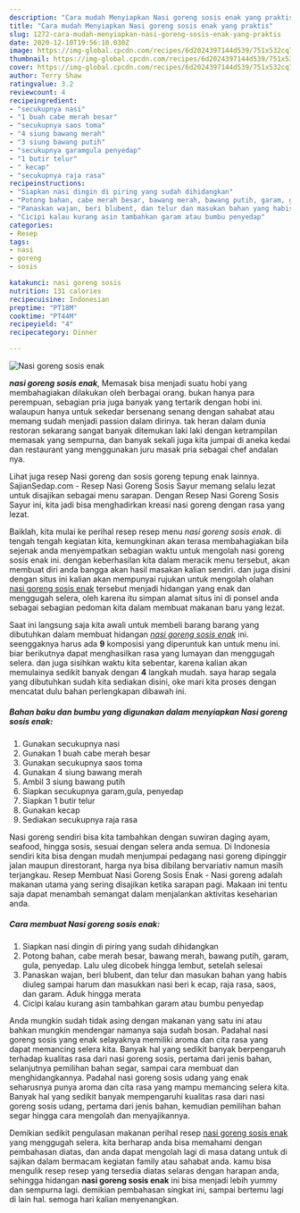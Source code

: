 ```yaml
---
description: "Cara mudah Menyiapkan Nasi goreng sosis enak yang praktis"
title: "Cara mudah Menyiapkan Nasi goreng sosis enak yang praktis"
slug: 1272-cara-mudah-menyiapkan-nasi-goreng-sosis-enak-yang-praktis
date: 2020-12-10T19:56:10.030Z
image: https://img-global.cpcdn.com/recipes/6d2024397144d539/751x532cq70/nasi-goreng-sosis-enak-foto-resep-utama.jpg
thumbnail: https://img-global.cpcdn.com/recipes/6d2024397144d539/751x532cq70/nasi-goreng-sosis-enak-foto-resep-utama.jpg
cover: https://img-global.cpcdn.com/recipes/6d2024397144d539/751x532cq70/nasi-goreng-sosis-enak-foto-resep-utama.jpg
author: Terry Shaw
ratingvalue: 3.2
reviewcount: 4
recipeingredient:
- "secukupnya nasi"
- "1 buah cabe merah besar"
- "secukupnya saos toma"
- "4 siung bawang merah"
- "3 siung bawang putih"
- "secukupnya garamgula penyedap"
- "1 butir telur"
- " kecap"
- "secukupnya raja rasa"
recipeinstructions:
- "Siapkan nasi dingin di piring yang sudah dihidangkan"
- "Potong bahan, cabe merah besar, bawang merah, bawang putih, garam, gula, penyedap. Lalu uleg dicobek hingga lembut, setelah selesai"
- "Panaskan wajan, beri blubent, dan telur dan masukan bahan yang habis diuleg sampai harum dan masukkan nasi beri k ecap, raja rasa, saos, dan garam. Aduk hingga merata"
- "Cicipi kalau kurang asin tambahkan garam atau bumbu penyedap"
categories:
- Resep
tags:
- nasi
- goreng
- sosis

katakunci: nasi goreng sosis 
nutrition: 131 calories
recipecuisine: Indonesian
preptime: "PT18M"
cooktime: "PT44M"
recipeyield: "4"
recipecategory: Dinner

---
```



![Nasi goreng sosis enak](https://img-global.cpcdn.com/recipes/6d2024397144d539/751x532cq70/nasi-goreng-sosis-enak-foto-resep-utama.jpg)

<b><i>nasi goreng sosis enak</i></b>, Memasak bisa menjadi suatu hobi yang membahagiakan dilakukan oleh berbagai orang. bukan hanya para perempuan, sebagian pria juga banyak yang tertarik dengan hobi ini. walaupun hanya untuk sekedar bersenang senang dengan sahabat atau memang sudah menjadi passion dalam dirinya. tak heran dalam dunia restoran sekarang sangat banyak ditemukan laki laki dengan ketrampilan memasak yang sempurna, dan banyak sekali juga kita jumpai di aneka kedai dan restaurant yang menggunakan juru masak pria sebagai chef andalan nya.

Lihat juga resep Nasi goreng dan sosis goreng tepung enak lainnya. SajianSedap.com - Resep Nasi Goreng Sosis Sayur memang selalu lezat untuk disajikan sebagai menu sarapan. Dengan Resep Nasi Goreng Sosis Sayur ini, kita jadi bisa menghadirkan kreasi nasi goreng dengan rasa yang lezat.

Baiklah, kita mulai ke perihal resep resep menu <i>nasi goreng sosis enak</i>. di tengah tengah kegiatan kita, kemungkinan akan terasa membahagiakan bila sejenak anda menyempatkan sebagian waktu untuk mengolah nasi goreng sosis enak ini. dengan keberhasilan kita dalam meracik menu tersebut, akan membuat diri anda bangga akan hasil masakan kalian sendiri. dan juga disini dengan situs ini kalian akan mempunyai rujukan untuk mengolah olahan <u>nasi goreng sosis enak</u> tersebut menjadi hidangan yang enak dan menggugah selera, oleh karena itu simpan alamat situs ini di ponsel anda sebagai sebagian pedoman kita dalam membuat makanan baru yang lezat.


Saat ini langsung saja kita awali untuk membeli barang barang yang dibutuhkan dalam membuat hidangan <u><i>nasi goreng sosis enak</i></u> ini. seenggaknya harus ada <b>9</b> komposisi yang diperuntuk kan untuk menu ini. biar berikutnya dapat menghasilkan rasa yang lumayan dan menggugah selera. dan juga sisihkan waktu kita sebentar, karena kalian akan memulainya sedikit banyak dengan <b>4</b> langkah mudah. saya harap segala yang dibutuhkan sudah kita sediakan disini, oke mari kita proses dengan mencatat dulu bahan perlengkapan dibawah ini.

<!--inarticleads1-->

##### Bahan baku dan bumbu yang digunakan dalam menyiapkan Nasi goreng sosis enak:

1. Gunakan secukupnya nasi
1. Gunakan 1 buah cabe merah besar
1. Gunakan secukupnya saos toma
1. Gunakan 4 siung bawang merah
1. Ambil 3 siung bawang putih
1. Siapkan secukupnya garam,gula, penyedap
1. Siapkan 1 butir telur
1. Gunakan  kecap
1. Sediakan secukupnya raja rasa


Nasi goreng sendiri bisa kita tambahkan dengan suwiran daging ayam, seafood, hingga sosis, sesuai dengan selera anda semua. Di Indonesia sendiri kita bisa dengan mudah menjumpai pedagang nasi goreng dipinggir jalan maupun direstorant, harga nya bisa dibilang bervariativ namun masih terjangkau. Resep Membuat Nasi Goreng Sosis Enak - Nasi goreng adalah makanan utama yang sering disajikan ketika sarapan pagi. Makaan ini tentu saja dapat menambah semangat dalam menjalankan aktivitas keseharian anda. 

<!--inarticleads2-->

##### Cara membuat Nasi goreng sosis enak:

1. Siapkan nasi dingin di piring yang sudah dihidangkan
1. Potong bahan, cabe merah besar, bawang merah, bawang putih, garam, gula, penyedap. Lalu uleg dicobek hingga lembut, setelah selesai
1. Panaskan wajan, beri blubent, dan telur dan masukan bahan yang habis diuleg sampai harum dan masukkan nasi beri k ecap, raja rasa, saos, dan garam. Aduk hingga merata
1. Cicipi kalau kurang asin tambahkan garam atau bumbu penyedap


Anda mungkin sudah tidak asing dengan makanan yang satu ini atau bahkan mungkin mendengar namanya saja sudah bosan. Padahal nasi goreng sosis yang enak selayaknya memiliki aroma dan cita rasa yang dapat memancing selera kita. Banyak hal yang sedikit banyak berpengaruh terhadap kualitas rasa dari nasi goreng sosis, pertama dari jenis bahan, selanjutnya pemilihan bahan segar, sampai cara membuat dan menghidangkannya. Padahal nasi goreng sosis udang yang enak seharusnya punya aroma dan cita rasa yang mampu memancing selera kita. Banyak hal yang sedikit banyak mempengaruhi kualitas rasa dari nasi goreng sosis udang, pertama dari jenis bahan, kemudian pemilihan bahan segar hingga cara mengolah dan menyajikannya. 

Demikian sedikit pengulasan makanan perihal resep <u>nasi goreng sosis enak</u> yang menggugah selera. kita berharap anda bisa memahami dengan pembahasan diatas, dan anda dapat mengolah lagi di masa datang untuk di sajikan dalam bermacam kegiatan family atau sahabat anda. kamu bisa mengulik resep resep yang tersedia diatas selaras dengan harapan anda, sehingga hidangan <b>nasi goreng sosis enak</b> ini bisa menjadi lebih yummy dan sempurna lagi. demikian pembahasan singkat ini, sampai bertemu lagi di lain hal. semoga hari kalian menyenangkan.
